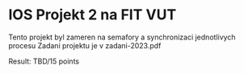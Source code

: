 # IOS Projekt 2 na FIT VUT
Tento projekt byl zameren na semafory a synchronizaci jednotlivych procesu
Zadani projektu je v zadani-2023.pdf

Result: TBD/15 points